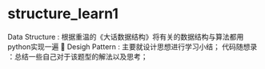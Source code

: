 # structure_learn1

Data Structure : 根据重温的《大话数据结构》将有关的数据结构与算法都用python实现一遍 🔭
Desigh Pattern : 主要就设计思想进行学习小结；
代码随想录 ：总结一些自己对于该题型的解法以及思考；

<!--
### Hi there 👋
**7xiaomao** is a ✨ _special_ ✨ repository because its `README.md` (this file) appears on your GitHub profile.

Here are some ideas to get you started:

- 🔭 I’m currently working on ...
- 🌱 I’m currently learning ...
- 👯 I’m looking to collaborate on ...
- 🤔 I’m looking for help with ...
- 💬 Ask me about ...
- 📫 How to reach me: ...
- 😄 Pronouns: ...
- ⚡ Fun fact: ...
-->